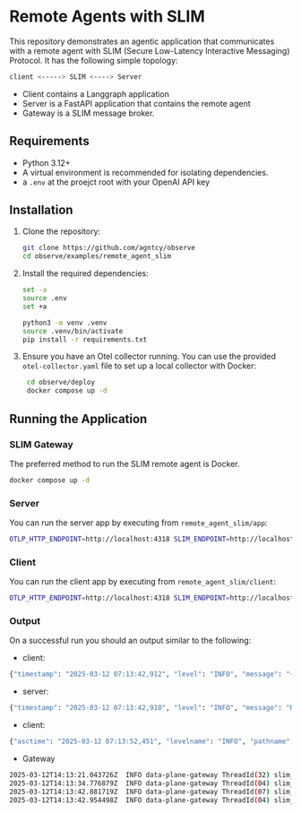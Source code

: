 # Remote Agents with SLIM

This repository demonstrates an agentic application that communicates with a remote agent with SLIM (Secure Low-Latency Interactive Messaging) Protocol. It has the following simple topology:

```bash
client <-----> SLIM <----> Server
```

- Client contains a Langgraph application
- Server is a FastAPI application that contains the remote agent
- Gateway is a SLIM message broker.

## Requirements

- Python 3.12+
- A virtual environment is recommended for isolating dependencies.
- a `.env` at the proejct root with your OpenAI API key

## Installation

1. Clone the repository:

   ```bash
   git clone https://github.com/agntcy/observe
   cd observe/examples/remote_agent_slim
   ```

2. Install the required dependencies:

   ```bash
   set -a
   source .env
   set +a

   python3 -m venv .venv
   source .venv/bin/activate
   pip install -r requirements.txt
   ```

3. Ensure you have an Otel collector running. You can use the provided `otel-collector.yaml` file to set up a local collector with Docker:

   ```bash
    cd observe/deploy
    docker compose up -d
    ```


## Running the Application

### SLIM Gateway

The preferred method to run the SLIM remote agent is Docker.

   ```bash
   docker compose up -d
   ```

### Server

You can run the server app by executing from `remote_agent_slim/app`:

   ```bash
   OTLP_HTTP_ENDPOINT=http://localhost:4318 SLIM_ENDPOINT=http://localhost:46357 python main.py
   ```

### Client

You can run the client app by executing from `remote_agent_slim/client`:

   ```bash
   OTLP_HTTP_ENDPOINT=http://localhost:4318 SLIM_ENDPOINT=http://localhost:46357 python slim.py
   ```

### Output

On a successful run you should an output similar to the following:

- client:

```bash
{"timestamp": "2025-03-12 07:13:42,912", "level": "INFO", "message": "{'event': 'final_result', 'result': {'messages': [HumanMessage(content='Write a story about a cat', additional_kwargs={}, response_metadata={}, id='c97f93dd-0c55-4109-862b-a34d6fd5aeba'), AIMessage(content='cats are wise', additional_kwargs={}, response_metadata={}, id='c79d1515-340e-43b6-b16c-9e04ae2c3058')]}}", "module": "slim", "function": "<module>", "line": 212, "logger": "graph_client", "pid": 20472}
```

- server:

```bash
{"timestamp": "2025-03-12 07:13:42,910", "level": "INFO", "message": "Received message{\"agent_id\": \"remote_agent\", \"output\": {\"messages\": [{\"role\": \"assistant\", \"content\": \"cats are wise\"}]}, \"model\": \"gpt-4o\", \"metadata\": {\"id\": \"d90cafe8-8f0c-4012-937f-df98356262cc\"}}, from agent <builtins.PyAgentSource object at 0x0000020A5BA2A5F0>", "module": "main", "function": "connect_to_gateway", "line": 184, "logger": "app", "pid": 5808}
```

- client:

```bash
{"asctime": "2025-03-12 07:13:52,451", "levelname": "INFO", "pathname": "/agntcy/observe/examples/remote_agent_slim/client/slim.py", "module": "slim", "funcName": "main", "message": "", "exc_info": null, "event": "final_result", "result": {"messages": ["content='Write a story about a cat' additional_kwargs={} response_metadata={} id='53de5666-d112-4cbc-969e-21c4477424d7'", "content='Write a story about a cat' additional_kwargs={} response_metadata={} id='2fc19e69-01ef-4b6c-94d2-652b802bc8e5'", "content=\"Once in the quiet town of Willowbrook, nestled between whispering forests and rolling meadows, lived a cat named Whiskers. Whiskers was not an ordinary cat but a brilliant tuxedo cat with a coat of glossy black fur, speckled with flecks of white. His eyes, an enchanting shade of emerald green, seemed to hold the depths of the mysterious forest that bordered the town.\\n\\nWhiskers enjoyed the peaceful life in Willowbrook, spending his days wandering through the quaint cobblestone streets, where he was a beloved figure among the townspeople. But his favorite adventure owed itself to the peculiar routine at the stroke of midnight, when the town was bathed in the silver glow of the moon.\\n\\nOne particular night, the moon hung low and vibrant in the sky, and Whiskers embarked on his nightly exploration. He padded silently along the forest's edge, drawn to the soft murmur of the wind through the treetops and the rustling leaves beneath his paws. As he ventured deeper into the woods, an unfamiliar sound\u2014a soft, melancholic melody\u2014caught his attention.\\n\\nCuriosity piqued, Whiskers followed the enchanting music, which seemed to weave through the trees like a gentle stream. As he emerged into a small forest clearing, he discovered its source: a young girl, seated on a moss-covered log, playing a wooden flute. Her name was Elara, and she had been visiting her grandmother in Willowbrook for the summer.\\n\\nElara\u2019s flute playing was mesmerizing, and Whiskers was entranced. For nights on end, he would return to the clearing, settling quietly by Elara's side as she played her melodies to the moon and stars. In those moments, a friendship blossomed between the girl and the cat, intertwined by the language of music and the unspoken comfort they found in each other's presence.\\n\\nSummer eventually neared its end, and the time came for Elara to leave Willowbrook. On the eve of her departure, she made Whiskers a small charm from twigs and feathers, a token to remember their nights under the moonlit sky. With a heavy heart, she whispered to him, \u201cMay we meet again, under the light of a full moon.\u201d\\n\\nYears passed, and though Whiskers aged into the familiar ways of Willowbrook, he never missed a night under the moon, always hopeful for the soft melodies that had once filled the silent woods.\\n\\nThen, one clear and starlit night many years later, Whiskers, now a respected elder within his feline circles, heard it again\u2014the tender, wistful notes of a flute. With renewed youth in his steps, he followed the sound back to the forest clearing. There was Elara, now grown, her hair kissed by flecks of silver from time, yet her spirit vibrant as the summer they first met.\\n\\nJoyful reunion marked by timeless music, Whiskers and Elara once more shared the concert of their friendship beneath the moon and stars, a testament that some bonds are timeless, and certain memories forever tied to the gentle light of a full moon in the heart of Willowbrook.\" additional_kwargs={} response_metadata={} id='47ec2bf2-e550-4fb9-b138-1f0dd314ce3e'"]}}

```

- Gateway

```bash
2025-03-12T14:13:21.043726Z  INFO data-plane-gateway ThreadId(32) slim_service: running service
2025-03-12T14:13:34.776879Z  INFO data-plane-gateway ThreadId(04) slim_datapath::message_processing: new connection received from remote: (remote: Some(172.17.0.1:49344) - local: Some(172.17.0.2:46357))
2025-03-12T14:13:42.881719Z  INFO data-plane-gateway ThreadId(07) slim_datapath::message_processing: new connection received from remote: (remote: Some(172.17.0.1:46470) - local: Some(172.17.0.2:46357))
2025-03-12T14:13:42.954498Z  INFO data-plane-gateway ThreadId(04) slim_datapath::message_processing: end of stream conn_index=1
```

